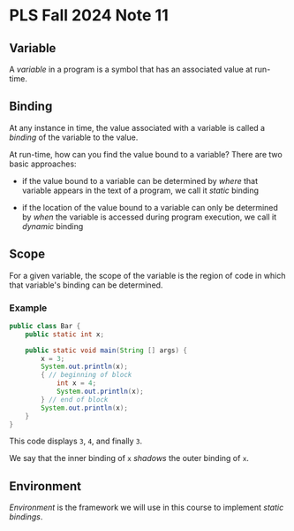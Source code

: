 # PLS Fall 2024 Note 11

## Variable

A *variable* in a program is a symbol that has an associated value at run-time.

## Binding

At any instance in time, the value associated with a variable is called a
*binding* of the variable to the value.

At run-time, how can you find the value bound to a variable?  There are two
basic approaches:

* if the value bound to a variable can be determined by *where* that variable
  appears in the text of a program, we call it *static* binding

* if the location of the value bound to a variable can only be determined by
  *when* the variable is accessed during program execution, we call it *dynamic*
  binding

## Scope

For a given variable, the scope of the variable is the region of code in which
that variable's binding can be determined.

### Example

```java
public class Bar {
    public static int x;

    public static void main(String [] args) {
        x = 3;
        System.out.println(x);
        { // beginning of block
            int x = 4;
            System.out.println(x);
        } // end of block
        System.out.println(x);
    }
}
```

This code displays `3`, `4`, and finally `3`.

We say that the inner binding of `x` *shadows* the outer binding of `x`.

## Environment

*Environment* is the framework we will use in this course to implement *static
bindings*.
